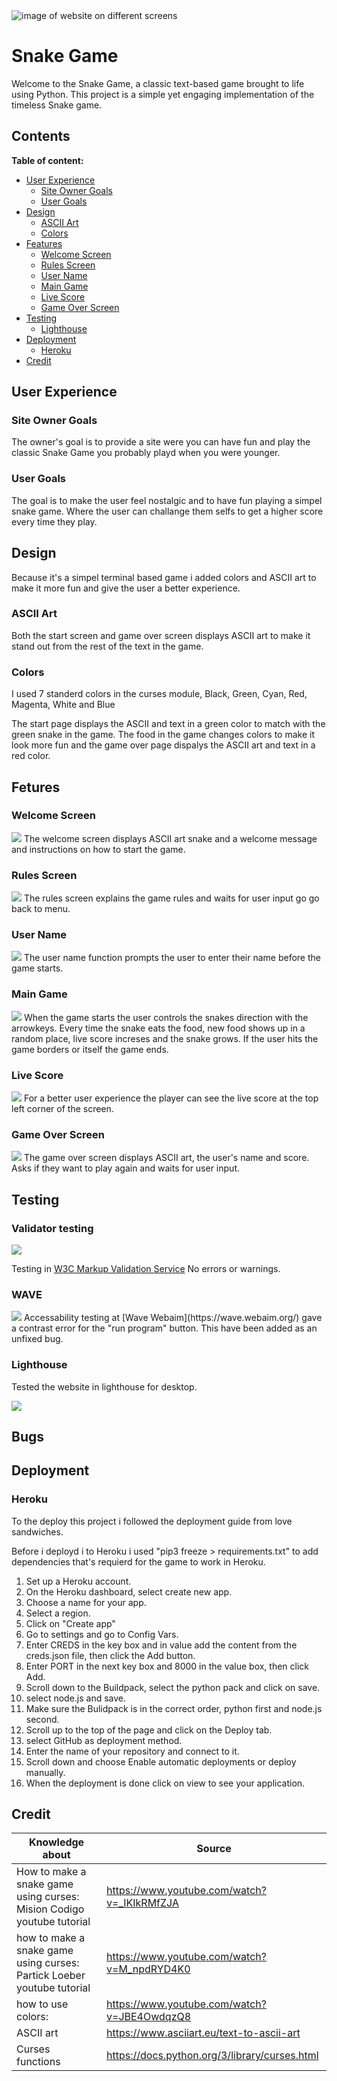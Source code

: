 <img src="docs/AmIResponsive.png" alt="image of website on different screens">

# Snake Game
Welcome to the Snake Game, a classic text-based game brought to life using Python. This project is a simple yet engaging implementation of the timeless Snake game.

## Contents
**Table of content:**
- [User Experience](#user-experience)
    - [Site Owner Goals](#site-owner-goals)
    - [User Goals](#user-goals)
- [Design](#design)
    - [ASCII Art](#ascii-art)
    - [Colors](#colors)
- [Features](#features)
    - [Welcome Screen](#welcome-screen)
    - [Rules Screen](#rules-screen)
    - [User Name](#user-name)
    - [Main Game](#main-game)
    - [Live Score](#live-score)
    - [Game Over Screen](#game-over-screen)
- [Testing](#testing)
    - [Lighthouse](#lighthouse)
- [Deployment](#deployment)
    - [Heroku](#heroku)
- [Credit](#credit)

## User Experience
### Site Owner Goals
The owner's goal is to provide a site were you can have fun and play the classic Snake Game you probably playd when you were younger.

### User Goals
The goal is to make the user feel nostalgic and to have fun playing a simpel snake game. Where the user can challange them selfs to get a higher score every time they play.


## Design

Because it's a simpel terminal based game i added colors and ASCII art to make it more fun and give the user a better experience.

### ASCII Art
Both the start screen and game over screen displays ASCII art to make it stand out from the rest of the text in the game.

### Colors
I used 7 standerd colors in the curses module, Black, Green, Cyan, Red, Magenta, White and Blue

The start page displays the ASCII and text in a green color to match with the green snake in the game. The food in the game changes colors to make it look more fun and the game over page dispalys the ASCII art and text in a red color.


## Fetures

### Welcome Screen
<img src="docs/welcomeScreen.png">
The welcome screen displays ASCII art snake and a welcome message and instructions on how to start the game.

### Rules Screen
<img src="docs/rulesScreen.png">
The rules screen explains the game rules and waits for user input go go back to menu.

### User Name
<img src="docs/enterNameScreen.png">
The user name function prompts the user to enter their name before the game starts.

### Main Game 
<img src="docs/mainGameScreen.png">
When the game starts the user controls the snakes direction with the arrowkeys. Every time the snake eats the food, new food shows up in a random place, live score increses and the snake grows. If the user hits the game borders or itself the game ends.

### Live Score
<img src="docs/liveScoreScreen.png">
For a better user experience the player can see the live score at the top left corner of the screen.

### Game Over Screen
<img src="docs/GameOverScreen.png">
The game over screen displays ASCII art, the user's name and score. Asks if they want to play again and waits for user input.

## Testing

### Validator testing

<img src="docs/WC3Test.png">

Testing in [W3C Markup Validation Service](https://validator.w3.org/) No errors or warnings.

### WAVE
<img src="docs/WAVE.png">
Accessability testing at [Wave Webaim](https://wave.webaim.org/) gave a contrast error for the "run program" button. This have been added as an unfixed bug. 

### Lighthouse
Tested the website in lighthouse for desktop.

<img src="docs/lighthouse.png">

## Bugs


## Deployment

### Heroku

To the deploy this project i followed the deployment guide from love sandwiches.

Before i deployd i to Heroku i used "pip3 freeze > requirements.txt" to add dependencies that's requierd for the game to work in Heroku.
<ol>
<li> Set up a Heroku account. </li>
<li> On the Heroku dashboard, select create new app.</li>
<li> Choose a name for your app.</li>
<li> Select a region.</li>
<li> Click on "Create app"</li>
<li> Go to settings and go to Config Vars.</li>
<li> Enter CREDS in the key box and in value add the content from the creds.json file, then click the Add button.</li>
<li> Enter PORT in the next key box and 8000 in the value box, then click Add.</li>
<li> Scroll down to the Buildpack, select the python pack and click on save.</li>
<li> select node.js and save. </li>
<li> Make sure the Bulidpack is in the correct order, python first and node.js second. </li>
<li> Scroll up to the top of the page and click on the Deploy tab. </li>
<li> select GitHub as deployment method. </li>
<li> Enter the name of your repository and connect to it. </li>
<li> Scroll down and choose Enable automatic deployments or deploy manually. </li>
<li> When the deployment is done click on view to see your application. </li>
</ol>


## Credit

| Knowledge about | Source |
| -------------------------- | --------------- | 
| How to make a snake game using curses: Mision     Codigo youtube tutorial | https://www.youtube.com/watch?v=_IKIkRMfZJA |
| how to make a snake game using curses: Partick Loeber youtube tutorial| https://www.youtube.com/watch?v=M_npdRYD4K0 |
| how to use colors: | https://www.youtube.com/watch?v=JBE4OwdqzQ8 |
| ASCII art | https://www.asciiart.eu/text-to-ascii-art |
| Curses functions | https://docs.python.org/3/library/curses.html |
